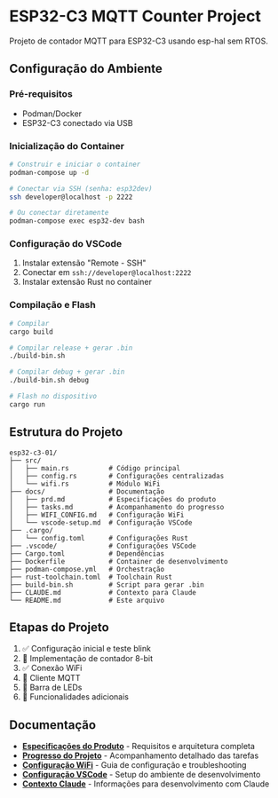 # ESP32-C3 MQTT Counter Project

Projeto de contador MQTT para ESP32-C3 usando esp-hal sem RTOS.

## Configuração do Ambiente

### Pré-requisitos
- Podman/Docker
- ESP32-C3 conectado via USB

### Inicialização do Container

```bash
# Construir e iniciar o container
podman-compose up -d

# Conectar via SSH (senha: esp32dev)
ssh developer@localhost -p 2222

# Ou conectar diretamente
podman-compose exec esp32-dev bash
```

### Configuração do VSCode

1. Instalar extensão "Remote - SSH"
2. Conectar em `ssh://developer@localhost:2222`
3. Instalar extensão Rust no container

### Compilação e Flash

```bash
# Compilar
cargo build

# Compilar release + gerar .bin
./build-bin.sh

# Compilar debug + gerar .bin
./build-bin.sh debug

# Flash no dispositivo
cargo run
```

## Estrutura do Projeto

```
esp32-c3-01/
├── src/
│   ├── main.rs          # Código principal
│   ├── config.rs        # Configurações centralizadas
│   └── wifi.rs          # Módulo WiFi
├── docs/                # Documentação
│   ├── prd.md           # Especificações do produto
│   ├── tasks.md         # Acompanhamento do progresso
│   ├── WIFI_CONFIG.md   # Configuração WiFi
│   └── vscode-setup.md  # Configuração VSCode
├── .cargo/
│   └── config.toml      # Configurações Rust
├── .vscode/             # Configurações VSCode
├── Cargo.toml           # Dependências
├── Dockerfile           # Container de desenvolvimento
├── podman-compose.yml   # Orchestração
├── rust-toolchain.toml  # Toolchain Rust
├── build-bin.sh         # Script para gerar .bin
├── CLAUDE.md            # Contexto para Claude
└── README.md            # Este arquivo
```

## Etapas do Projeto

1. ✅ Configuração inicial e teste blink
2. 🔄 Implementação de contador 8-bit
3. ✅ Conexão WiFi
4. 🔄 Cliente MQTT
5. 🔄 Barra de LEDs
6. 🔄 Funcionalidades adicionais

## Documentação

- **[Especificações do Produto](docs/prd.md)** - Requisitos e arquitetura completa
- **[Progresso do Projeto](docs/tasks.md)** - Acompanhamento detalhado das tarefas
- **[Configuração WiFi](docs/WIFI_CONFIG.md)** - Guia de configuração e troubleshooting
- **[Configuração VSCode](docs/vscode-setup.md)** - Setup do ambiente de desenvolvimento
- **[Contexto Claude](CLAUDE.md)** - Informações para desenvolvimento com Claude